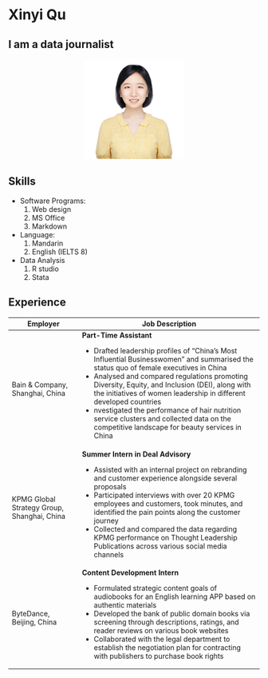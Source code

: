 # Xinyi Qu

## I am a data journalist

<!-- 
    Center a picture using html style 
    It can be also used as 
    ![Description](./Picture/photoID.JPG), without center
-->
<p align="center">
    <img src="./Picture/photoID.JPG" alt="drawing" width="200"/>
<p>

## Skills
* Software Programs:
  1. Web design
  2. MS Office
  3. Markdown
* Language:
  1. Mandarin
  2. English (IELTS 8)
* Data Analysis
  1. R studio
  2. Stata 


## Experience

| Employer | Job Description |
| -------| ----------- |
| Bain & Company, Shanghai, China |**Part-Time Assistant**  <br /> <ul><li> Drafted leadership profiles of “China’s Most Influential Businesswomen” and summarised the status quo of female executives in China </li> <li> Analysed and compared regulations promoting Diversity, Equity, and Inclusion (DEI), along with the initiatives of women leadership in different developed countries </li> <li>nvestigated the performance of hair nutrition service clusters and collected data on the competitive landscape for beauty services in China</li></ul>|
| KPMG Global Strategy Group, Shanghai, China  |  **Summer Intern in Deal Advisory**  <br /> <ul><li> Assisted with an internal project on rebranding and customer experience alongside several proposals </li> <li> Participated interviews with over 20 KPMG employees and customers, took minutes, and identified the pain points along the customer journey </li> <li>Collected and compared the data regarding KPMG performance on Thought Leadership Publications across various social media channels</li></ul>|
| ByteDance, Beijing, China  |  **Content Development Intern**  <br /> <ul><li> Formulated strategic content goals of audiobooks for an English learning APP based on authentic materials </li> <li> Developed the bank of public domain books via screening through descriptions, ratings, and reader reviews on various book websites </li> <li>Collaborated with the legal department to establish the negotiation plan for contracting with publishers to purchase book rights</li></ul>|









